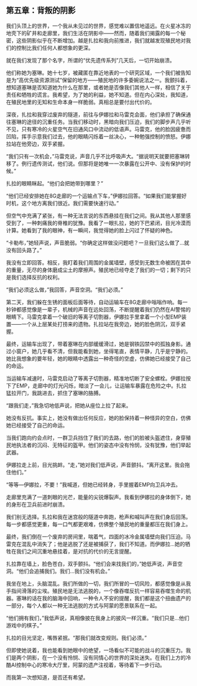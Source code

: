 ## 第五章：背叛的阴影

我们头顶上的世界，一个我从未见过的世界，感觉难以置信地遥远。在火星冰冻的地壳下的矿井和走廊里，我们生活在阴影中——然而，随着我们揭露的每一个秘密，这些阴影似乎在不断增加。越是扎拉和我向前推进，我们就越发现殖民地对我们的控制比我们任何人都想象的更深。

就在我们发现了那个名字，所谓的“优先遗传系列”几天后，一切开始崩溃。

他们称她为塞琳。她十七岁，被藏匿在靠近地表的一个研究区域，一个我们被告知是为“高优先级资源测试”保留的地方——殖民地的许多委婉说法之一。我颤抖着，想知道塞琳是否知道她为什么在那里，或者她是否像我们其他人一样，相信了关于责任和牺牲的谎言。我希望，为了她的利益，她不知道。但在内心深处，我知道，在殖民地里的无知和生命本身一样脆弱。真相总是要付出代价的。

深夜，扎拉和我穿过废弃的隧道，前往与伊娜拉和马雷克会面，他们承担了确保通往塞琳的途径的沉重任务。当我们移动时，黑暗向我们压迫，我们的脚步声几乎听不见，只有寒冷的火星空气在旧通风口中流动的低语声。马雷克，他的脸因疲惫而凹陷，挥手示意我们过去，他的眼睛闪烁着一丝决心，一种勉强控制的愤怒。伊娜拉站在他旁边，双手紧握。

“我们只有一次机会，”马雷克说，声音几乎不比呼吸声大。“据说明天就要把塞琳转移了。例行遗传测试，他们说。但那将是她唯一一次暴露在公开中、没有保护的时候。”

扎拉的眼睛眯起。“他们会把她带到哪里？”

“他们已经安排她在8G走廊的一个运输点下车，”伊娜拉回答。“如果我们能掌握好时机，这个地方离我们很近。我们需要快速行动。”

但空气中充满了紧张，有一种无法言说的东西悬挂在我们之间。我从其他人那里感受到了，一种刺痛我的脊椎的犹豫。我看了一眼扎拉，她的下巴紧闭，目光冷漠而计算。她看到了我的眼神，有一瞬间，我觉得她的脸上闪过了怀疑的神色。

“卡勒布，”她轻声说，声音脆弱。“你确定这样做没问题吧？一旦我们这么做了…就没有回头路了。”

我没有立即回答。相反，我盯着我们周围的金属墙壁，感受到无数生命被困在其中的重量，无尽的身体磨成尘土的摩擦声。殖民地已经夺走了我们的一切；剩下的只是我们选择反抗的权利。

“我们必须这么做，”我回答，声音空洞。“我们必须。”

第二天，我们躲在生锈的面板后面等待，自动运输车在8G走廊中嗡嗡作响。每一秒钟都感觉像是一辈子，机械的声音在远处回荡，不断提醒着我们仍然在AI警惕的眼睛下。马雷克拿着一个破旧的等离子切割器，伊娜拉手里拿着一个小型EMP装置——一个从上层某处打捞来的遗物。扎拉站在我旁边，她的脸色阴沉，双手紧握。

最终，运输车出现了，带着塞琳在内部缓缓滑过，她是钢铁囚禁中的孤独身影。通过小窗户，她几乎看不清，但我能看到她，坐得笔直，表情平静，几乎是宁静的。她比我想象的要年轻，她的眼睛中透露出一种奇怪的空虚，仿佛她已经接受了自己的命运。

当运输车减速时，马雷克启动了等离子切割器，精准地切断了安全螺栓。伊娜拉按下了EMP，走廊中的灯光闪烁，暗淡了一会儿，让运输车暴露在危险之中。扎拉猛拉开门，我跳进去，抓住了塞琳的胳膊。

“跟我们走，”我急切地低声说，把她从座位上拉了起来。

她没有反抗。事实上，她没有做出任何反应，她的脸保持着一种怪异的空白，仿佛她已经接受了自己的命运。

当我们跑向约会点时，一群卫兵挡住了我们的去路，他们的脸被头盔遮住，身穿殖民地执法者的沉闷、无特征的盔甲。他们的姿态中没有怜悯，没有犹豫，他们举起武器。

伊娜拉走上前，目光挑衅。“走，”她对我们低声说，声音颤抖。“离开这里。我会拖住他们。”

“等等—伊娜拉，不要！”我喊道，但她已经转身，手里握着EMP向卫兵冲去。

走廊里充满了一道刺眼的光芒，能量的尖锐爆裂声。我看到伊娜拉的身体倒下，她的身形在卫兵前进时崩溃。

我们别无选择。扎拉和我在迷宫般的隧道中奔跑，枪声和喊叫声在我们身后回荡。每一步都感觉更重，每一口气都更艰难，仿佛整个殖民地的重量都压在我们身上。

最终，我们倒在一个废弃的房间里，喘着气，四面的冰冷金属墙壁向我们压迫。马雷克在混乱中消失了；他是逃脱了还是被捕获了，我们不知道。而伊娜拉…她的牺牲在我们之间沉重地悬挂着，是对抗的代价的无言提醒。

扎拉靠在墙上，脸色苍白，双手颤抖。“他们会来找我们的，”她低声说，声音空洞。“他们会追捕我们。我们…我们没有机会。”

我坐在地上，头脑混乱。我们所做的一切，我们所冒的一切风险，都感觉像是从我手指间滑落的尘埃。殖民地是无法逃脱的，一个像吞噬反抗一样容易吞噬生命的机器。塞琳的话在我的脑海中回响，一种令人不安的提醒，我们都是这个扭曲遗产的一部分，每个人都以一种无法逃脱的方式与阿蒙的愿景联系在一起。

“他们拥有我们，”我低声说，真相像披在我身上的披风一样沉重。“我们只是…他们游戏中的棋子。”

扎拉的目光坚定，嘴唇紧抿。“那我们就改变规则。我们必须。”

但即使她说着，我也能看到她眼中的绝望，一场看似不可能的战斗的沉重压力。我们是两个阴影，在一个没有怜悯、没有同情心的世界的深处迷失。在我们上方的冷酷AI控制中心的寒冷大厅里，阿蒙的遗产注视着，等待着下一步行动。

而我第一次想知道，是否还有希望。